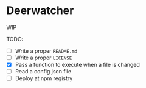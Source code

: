 # Deerwatcher

WIP

TODO:

- [ ] Write a proper `README.md`
- [ ] Write a proper `LICENSE`
- [X] Pass a function to execute when a file is changed
- [ ] Read a config json file
- [ ] Deploy at npm registry